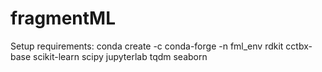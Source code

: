 # fragmentML

Setup requirements:
conda create -c conda-forge -n fml_env rdkit cctbx-base scikit-learn scipy jupyterlab tqdm seaborn
